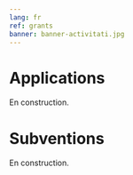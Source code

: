 ```yaml
---
lang: fr
ref: grants
banner: banner-activitati.jpg
---
```


# Applications

En construction.

# Subventions

En construction.
